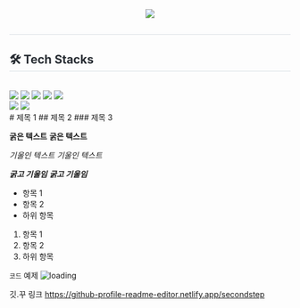 <div align= "center">
    <img src="https://capsule-render.vercel.app/api?type=wave&color=gradient&height=240&text=&animation=&fontColor=000000&fontSize=70" />
    </div>
    <div style="text-align: left;"> 
    <h2 style="border-bottom: 1px solid #d8dee4; color: #282d33;">  </h2>  
    <div style="font-weight: 700; font-size: 15px; text-align: left; color: #282d33;">  </div> 
    </div>
    <div style="text-align: left;">
    <h2 style="border-bottom: 1px solid #d8dee4; color: #282d33;"> 🛠️ Tech Stacks </h2> <br> 
    <div style="margin: ; text-align: left;" "text-align: left;"> <img src="https://img.shields.io/badge/C-A8B9CC?style=for-the-badge&logo=C&logoColor=white">
          <img src="https://img.shields.io/badge/Figma-F24E1E?style=for-the-badge&logo=Figma&logoColor=white">
          <img src="https://img.shields.io/badge/HTML5-E34F26?style=for-the-badge&logo=HTML5&logoColor=white">
          <img src="https://img.shields.io/badge/Linux-FCC624?style=for-the-badge&logo=Linux&logoColor=white">
          <img src="https://img.shields.io/badge/Javascript-F7DF1E?style=for-the-badge&logo=Javascript&logoColor=white">
          <br/><img src="https://img.shields.io/badge/MySQL-4479A1?style=for-the-badge&logo=MySQL&logoColor=white">
          <img src="https://img.shields.io/badge/CSS3-1572B6?style=for-the-badge&logo=CSS3&logoColor=white">
          </div>
    </div>
    # 제목 1
## 제목 2
### 제목 3

**굵은 텍스트**
__굵은 텍스트__

*기울인 텍스트*
_기울인 텍스트_

***굵고 기울임***
___굵고 기울임___

- 항목 1
- 항목 2
 - 하위 항목

1. 항목 1
2. 항목 2
 1. 하위 항목

`코드` 예제
![loading](https://github.com/user-attachments/assets/6f3d3de5-f63d-48b7-88ef-e7e774e970ca)

깃.꾸 링크
https://github-profile-readme-editor.netlify.app/secondstep

    
